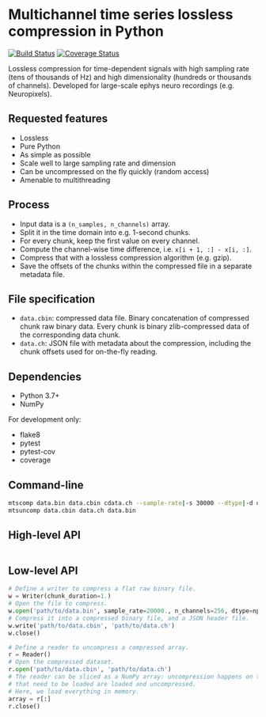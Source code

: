 # Multichannel time series lossless compression in Python

[![Build Status](https://travis-ci.org/int-brain-lab/mtscomp.svg?branch=master)](https://travis-ci.org/int-brain-lab/mtscomp)
[![Coverage Status](https://codecov.io/gh/int-brain-lab/mtscomp/branch/master/graph/badge.svg)](https://codecov.io/gh/int-brain-lab/mtscomp)


Lossless compression for time-dependent signals with high sampling rate (tens of thousands of Hz) and high dimensionality (hundreds or thousands of channels). Developed for large-scale ephys neuro recordings (e.g. Neuropixels).


## Requested features

* Lossless
* Pure Python
* As simple as possible
* Scale well to large sampling rate and dimension
* Can be uncompressed on the fly quickly (random access)
* Amenable to multithreading


## Process

* Input data is a `(n_samples, n_channels)` array.
* Split it in the time domain into e.g. 1-second chunks.
* For every chunk, keep the first value on every channel.
* Compute the channel-wise time difference, i.e. `x[i + 1, :] - x[i, :]`.
* Compress that with a lossless compression algorithm (e.g. gzip).
* Save the offsets of the chunks within the compressed file in a separate metadata file.


## File specification

* `data.cbin`: compressed data file. Binary concatenation of compressed chunk raw binary data. Every chunk is binary zlib-compressed data of the corresponding data chunk.
* `data.ch`: JSON file with metadata about the compression, including the chunk offsets used for on-the-fly reading.


## Dependencies

* Python 3.7+
* NumPy

For development only:

* flake8
* pytest
* pytest-cov
* coverage


## Command-line

```bash
mtscomp data.bin data.cbin cdata.ch --sample-rate|-s 30000 --dtype|-d uint8 --chunk-duration|-d 1 --compression-level|-l -1
mtsuncomp data.cbin data.ch data.bin
```


## High-level API

```python

```


## Low-level API

```python
# Define a writer to compress a flat raw binary file.
w = Writer(chunk_duration=1.)
# Open the file to compress.
w.open('path/to/data.bin', sample_rate=20000., n_channels=256, dtype=np.int16)
# Compress it into a compressed binary file, and a JSON header file.
w.write('path/to/data.cbin', 'path/to/data.ch')
w.close()

# Define a reader to uncompress a compressed array.
r = Reader()
# Open the compressed dataset.
r.open('path/to/data.cbin', 'path/to/data.ch')
# The reader can be sliced as a NumPy array: uncompression happens on the fly. Only chunks
# that need to be loaded are loaded and uncompressed.
# Here, we load everything in memory.
array = r[:]
r.close()

```
